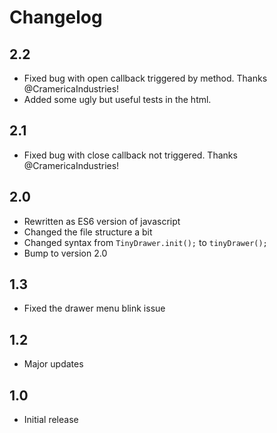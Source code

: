 # Changelog

## 2.2

- Fixed bug with open callback triggered by method. Thanks @CramericaIndustries!
- Added some ugly but useful tests in the html.

## 2.1

- Fixed bug with close callback not triggered. Thanks @CramericaIndustries!

## 2.0

- Rewritten as ES6 version of javascript
- Changed the file structure a bit
- Changed syntax from `TinyDrawer.init();` to `tinyDrawer();`
- Bump to version 2.0

## 1.3

- Fixed the drawer menu blink issue

## 1.2

- Major updates

## 1.0

- Initial release
